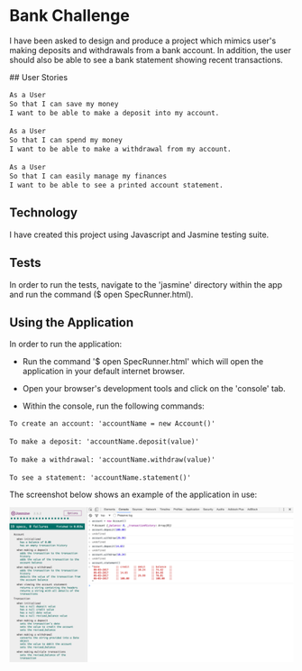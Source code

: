 # Bank Challenge

I have been asked to design and produce a project which mimics user's making deposits and withdrawals from a bank account.  In addition, the user should also be able to see a bank statement showing recent transactions.  

## User Stories

```
As a User
So that I can save my money
I want to be able to make a deposit into my account.

As a User
So that I can spend my money
I want to be able to make a withdrawal from my account.

As a User
So that I can easily manage my finances
I want to be able to see a printed account statement.
```
## Technology

I have created this project using Javascript and Jasmine testing suite.  

## Tests

In order to run the tests, navigate to the 'jasmine' directory within the app and run the command ($ open SpecRunner.html).

## Using the Application

In order to run the application:

* Run the command '$ open SpecRunner.html' which will open the application in your default internet browser.

* Open your browser's development tools and click on the 'console' tab.

* Within the console, run the following commands:

```
To create an account: 'accountName = new Account()'

To make a deposit: 'accountName.deposit(value)'

To make a withdrawal: 'accountName.withdraw(value)'

To see a statement: 'accountName.statement()'
```
The screenshot below shows an example of the application in use:

![Create new](images/image.png)
